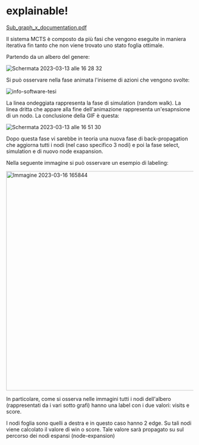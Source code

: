 # explainable!
[Sub_graph_x_documentation.pdf](https://github.com/SocialThingsIT/explainable/files/10958899/Sub_graph_x_documentation.4.pdf)

Il sistema MCTS è composto da più fasi che vengono eseguite in maniera iterativa fin tanto che non viene trovato uno stato foglia ottimale.

Partendo da un albero del genere:

![Schermata 2023-03-13 alle 16 28 32](https://user-images.githubusercontent.com/126795492/224748728-80b93f15-f2ba-4810-b040-d4e05b4b71b7.png)



Si può osservare nella fase animata l'iniseme di azioni che vengono svolte:

![info-software-tesi](https://user-images.githubusercontent.com/126795492/223439290-3da27db2-5a26-44b1-9c03-b6f81d788a0f.gif)


La linea ondeggiata rappresenta la fase di simulation (random walk).
La linea dritta che appare alla fine dell'animazione rappresenta un'esapnsione di un nodo.
La conclusione della GIF è questa:




![Schermata 2023-03-13 alle 16 51 30](https://user-images.githubusercontent.com/126795492/224755527-bfd7e298-baae-4abe-a7ad-ba5c103d9795.png)

Dopo questa fase vi sarebbe in teoria una nuova fase di back-propagation che aggiorna tutti i nodi (nel caso specifico 3 nodi) e poi la fase select, simulation e di nuovo node exapansion.

Nella seguente immagine si può osservare un esempio di labeling:

<img width="590" alt="Immagine 2023-03-16 165844" src="https://user-images.githubusercontent.com/126795492/225679913-098ddf1c-fd15-44c5-bf6b-26c88c9f781a.png">

In particolare, come si osserva nelle immagini tutti i nodi dell'albero (rappresentati da i vari sotto grafi) hanno una label con i due valori: visits e score.

I nodi foglia sono quelli a destra e in questo caso hanno 2 edge. Su tali nodi viene calcolato il valore di win o score. Tale valore sarà propagato su sul percorso dei nodi espansi (node-expansion)








